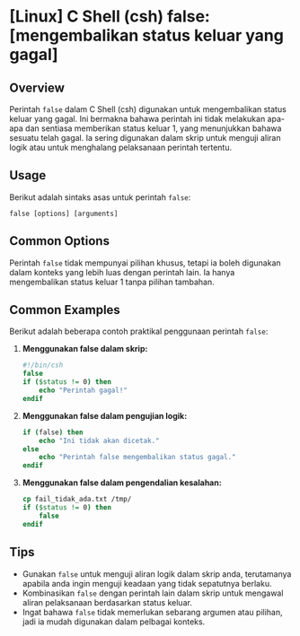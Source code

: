 # [Linux] C Shell (csh) false: [mengembalikan status keluar yang gagal]

## Overview
Perintah `false` dalam C Shell (csh) digunakan untuk mengembalikan status keluar yang gagal. Ini bermakna bahawa perintah ini tidak melakukan apa-apa dan sentiasa memberikan status keluar 1, yang menunjukkan bahawa sesuatu telah gagal. Ia sering digunakan dalam skrip untuk menguji aliran logik atau untuk menghalang pelaksanaan perintah tertentu.

## Usage
Berikut adalah sintaks asas untuk perintah `false`:

```
false [options] [arguments]
```

## Common Options
Perintah `false` tidak mempunyai pilihan khusus, tetapi ia boleh digunakan dalam konteks yang lebih luas dengan perintah lain. Ia hanya mengembalikan status keluar 1 tanpa pilihan tambahan.

## Common Examples
Berikut adalah beberapa contoh praktikal penggunaan perintah `false`:

1. **Menggunakan false dalam skrip:**
   ```csh
   #!/bin/csh
   false
   if ($status != 0) then
       echo "Perintah gagal!"
   endif
   ```

2. **Menggunakan false dalam pengujian logik:**
   ```csh
   if (false) then
       echo "Ini tidak akan dicetak."
   else
       echo "Perintah false mengembalikan status gagal."
   endif
   ```

3. **Menggunakan false dalam pengendalian kesalahan:**
   ```csh
   cp fail_tidak_ada.txt /tmp/
   if ($status != 0) then
       false
   endif
   ```

## Tips
- Gunakan `false` untuk menguji aliran logik dalam skrip anda, terutamanya apabila anda ingin menguji keadaan yang tidak sepatutnya berlaku.
- Kombinasikan `false` dengan perintah lain dalam skrip untuk mengawal aliran pelaksanaan berdasarkan status keluar.
- Ingat bahawa `false` tidak memerlukan sebarang argumen atau pilihan, jadi ia mudah digunakan dalam pelbagai konteks.